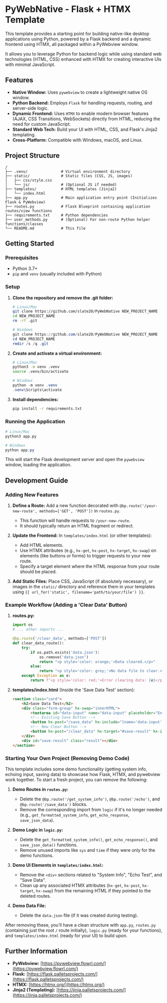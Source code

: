 # PyWebNative - Flask + HTMX Template

This template provides a starting point for building native-like desktop applications using Python, powered by a Flask backend and a dynamic frontend using HTMX, all packaged within a PyWebview window.

It allows you to leverage Python for backend logic while using standard web technologies (HTML, CSS) enhanced with HTMX for creating interactive UIs with minimal JavaScript.

## Features

*   **Native Window:** Uses `pywebview` to create a lightweight native OS window.
*   **Python Backend:** Employs `Flask` for handling requests, routing, and server-side logic.
*   **Dynamic Frontend:** Uses `HTMX` to enable modern browser features (AJAX, CSS Transitions, WebSockets) directly from HTML, reducing the need for custom JavaScript.
*   **Standard Web Tech:** Build your UI with HTML, CSS, and Flask's Jinja2 templating.
*   **Cross-Platform:** Compatible with Windows, macOS, and Linux.

## Project Structure

```
/
├── .venv/               # Virtual environment directory
├── static/              # Static files (CSS, JS, images)
│   ├── css/style.css
│   └── js/              # (Optional JS if needed)
├── templates/           # HTML templates (Jinja2)
│   └── index.html
├── app.py               # Main application entry point (Initializes Flask & PyWebview)
├── routes.py            # Flask Blueprint containing application routes/view functions
├── requirements.txt     # Python dependencies
├── user_methods.py      # (Optional) For non-route Python helper functions/classes
└── README.md            # This file
```

## Getting Started

### Prerequisites

*   Python 3.7+
*   `pip` and `venv` (usually included with Python)

### Setup

1.  **Clone the repository and remove the .git folder:**
    ```bash
    # Linux/Mac
    git clone https://github.com/slate20/PyWebNative NEW_PROJECT_NAME
    cd NEW_PROJECT_NAME
    rm -rf .git
    ```
    ```powershell
    # Windows
    git clone https://github.com/slate20/PyWebNative NEW_PROJECT_NAME
    cd NEW_PROJECT_NAME
    rmdir /s /q .git
    ```

2.  **Create and activate a virtual environment:**
    ```bash
    # Linux/Mac
    python3 -m venv .venv
    source .venv/bin/activate
    ```
    ```powershell
    # Windows
    python -m venv .venv
    .venv\Scripts\activate
    ```

3.  **Install dependencies:**
    ```bash
    pip install -r requirements.txt
    ```

### Running the Application

```bash
# Linux/Mac
python3 app.py
```
```powershell
# Windows
python app.py
```

This will start the Flask development server and open the `pywebview` window, loading the application.

## Development Guide

### Adding New Features

1.  **Define a Route:** Add a new function decorated with `@bp.route('/your-new-route', methods=['GET', 'POST'])` in `routes.py`.
    *   This function will handle requests to `/your-new-route`.
    *   It should typically return an HTML fragment or redirect.

2.  **Update the Frontend:** In `templates/index.html` (or other templates):
    *   Add HTML elements.
    *   Use HTMX attributes (e.g., `hx-get`, `hx-post`, `hx-target`, `hx-swap`) on elements (like buttons or forms) to trigger requests to your new route.
    *   Specify a target element where the HTML response from your route should be placed.

3.  **Add Static Files:** Place CSS, JavaScript (if absolutely necessary), or images in the `static/` directory and reference them in your templates using `{{ url_for('static', filename='path/to/your/file') }}`.

### Example Workflow (Adding a 'Clear Data' Button)

1.  **routes.py:**
    ```python
    import os
    # ... other imports ...

    @bp.route('/clear_data', methods=['POST'])
    def clear_data_route():
        try:
            if os.path.exists('data.json'):
                os.remove('data.json')
                return "<p style='color: orange;'>Data cleared.</p>"
            else:
                return "<p style='color: grey;'>No data file to clear.</p>"
        except Exception as e:
            return f"<p style='color: red;'>Error clearing data: {e}</p>"
    ```

2.  **templates/index.html** (Inside the 'Save Data Test' section):
    ```html
    <section class="card">
        <h2>Save Data Test</h2>
        <div class="form-group" hx-swap="innerHTML">
            <textarea id="data-input" name="data-input" placeholder="Enter JSON data to save..."></textarea>
            <!-- Existing Save Button -->
            <button hx-post="/save_data" hx-include="[name='data-input']" hx-target="#save-result" hx-indicator="#save-result">Save Data</button>
            <!-- New Clear Button -->
            <button hx-post="/clear_data" hx-target="#save-result" hx-indicator="#save-result">Clear Saved Data</button>
        </div>
        <div id="save-result" class="result"></div>
    </section>
    ```

### Starting Your Own Project (Removing Demo Code)

This template includes some demo functionality (getting system info, echoing input, saving data) to showcase how Flask, HTMX, and pywebview work together. To start a fresh project, you can remove the following:

1.  **Demo Routes in `routes.py`:**
    *   Delete the `@bp.route('/get_system_info')`, `@bp.route('/echo')`, and `@bp.route('/save_data')` blocks.
    *   Remove the corresponding import from `logic` if it's no longer needed (e.g., `get_formatted_system_info`, `get_echo_response`, `save_json_data`).

2.  **Demo Logic in `logic.py`:**
    *   Delete the `get_formatted_system_info()`, `get_echo_response()`, and `save_json_data()` functions.
    *   Remove unused imports like `sys` and `time` if they were only for the demo functions.

3.  **Demo UI Elements in `templates/index.html`:**
    *   Remove the `<div>` sections related to "System Info", "Echo Test", and "Save Data".
    *   Clean up any associated HTMX attributes (`hx-get`, `hx-post`, `hx-target`, `hx-swap`) from the remaining HTML if they pointed to the deleted routes.

4.  **Demo Data File:**
    *   Delete the `data.json` file (if it was created during testing).

After removing these, you'll have a clean structure with `app.py`, `routes.py` (containing just the root `/` route initially), `logic.py` (ready for your functions), and `templates/index.html` (ready for your UI) to build upon.

## Further Information

*   **PyWebview:** [https://pywebview.flowrl.com/](https://pywebview.flowrl.com/)
*   **Flask:** [https://flask.palletsprojects.com/](https://flask.palletsprojects.com/)
*   **HTMX:** [https://htmx.org/](https://htmx.org/)
*   **Jinja2 (Templating):** [https://jinja.palletsprojects.com/](https://jinja.palletsprojects.com/)

